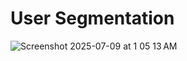 # User Segmentation

![Screenshot 2025-07-09 at 1 05 13 AM](https://github.com/user-attachments/assets/7bdc45db-bccb-43a5-8794-7fa11c9bf48f)
